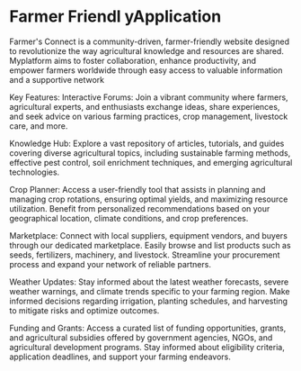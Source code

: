 # Farmer Friendl yApplication
 Farmer's Connect is a community-driven, farmer-friendly website designed to revolutionize the way agricultural knowledge and resources are shared. Myplatform aims to foster collaboration, enhance productivity, and empower farmers worldwide through easy access to valuable information and a supportive network
 
Key Features:
Interactive Forums: Join a vibrant community where farmers, agricultural experts, and enthusiasts exchange ideas, share experiences, and seek advice on various farming practices, crop management, livestock care, and more.

Knowledge Hub: Explore a vast repository of articles, tutorials, and guides covering diverse agricultural topics, including sustainable farming methods, effective pest control, soil enrichment techniques, and emerging agricultural technologies.

Crop Planner: Access a user-friendly tool that assists in planning and managing crop rotations, ensuring optimal yields, and maximizing resource utilization. Benefit from personalized recommendations based on your geographical location, climate conditions, and crop preferences.

Marketplace: Connect with local suppliers, equipment vendors, and buyers through our dedicated marketplace. Easily browse and list products such as seeds, fertilizers, machinery, and livestock. Streamline your procurement process and expand your network of reliable partners.

Weather Updates: Stay informed about the latest weather forecasts, severe weather warnings, and climate trends specific to your farming region. Make informed decisions regarding irrigation, planting schedules, and harvesting to mitigate risks and optimize outcomes.

Funding and Grants: Access a curated list of funding opportunities, grants, and agricultural subsidies offered by government agencies, NGOs, and agricultural development programs. Stay informed about eligibility criteria, application deadlines, and support your farming endeavors.
